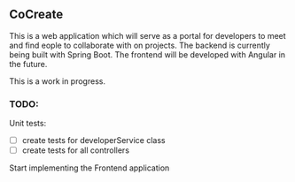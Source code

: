 ## CoCreate

This is a web application which will serve as a portal for developers to meet and find eople to collaborate with on projects. 
The backend is currently being built with Spring Boot. The frontend will be developed with Angular in the future.

This is a work in progress.

### TODO:
Unit tests:
- [ ] create tests for developerService class
- [ ] create tests for all controllers

Start implementing the Frontend application
